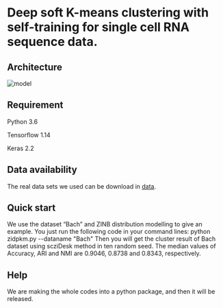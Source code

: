 Deep soft K-means clustering with self-training for single cell RNA sequence data.
=====

Architecture
-----
![model](https://github.com/xuebaliang/scziDesk/blob/master/Architecture/scziDesk_architecture.JPG)

Requirement
-----
Python 3.6

Tensorflow 1.14

Keras 2.2

Data availability
-----
The real data sets we used can be download in <a href="https://drive.google.com/drive/folders/1BIZxZNbouPtGf_cyu7vM44G5EcbxECeu">data</a>.

Quick start
-----
We use the dataset “Bach” and ZINB distribution modelling to give an example. You just run the following code in your command lines:
python zidpkm.py --dataname "Bach"
Then you will get the cluster result of Bach dataset using scziDesk method in ten random seed. The median values of Accuracy, ARI and NMI are 0.9046, 0.8738 and 0.8343, respectively. 

Help
-----
We are making the whole codes into a python package, and then it will be released. 
